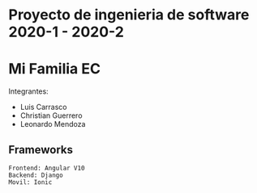 # Proyecto de ingenieria de software 2020-1 - 2020-2
# Mi Familia EC


Integrantes:
* Luis Carrasco
* Christian Guerrero
* Leonardo Mendoza


## Frameworks
```
Frontend: Angular V10
Backend: Django
Movil: Ionic
```
